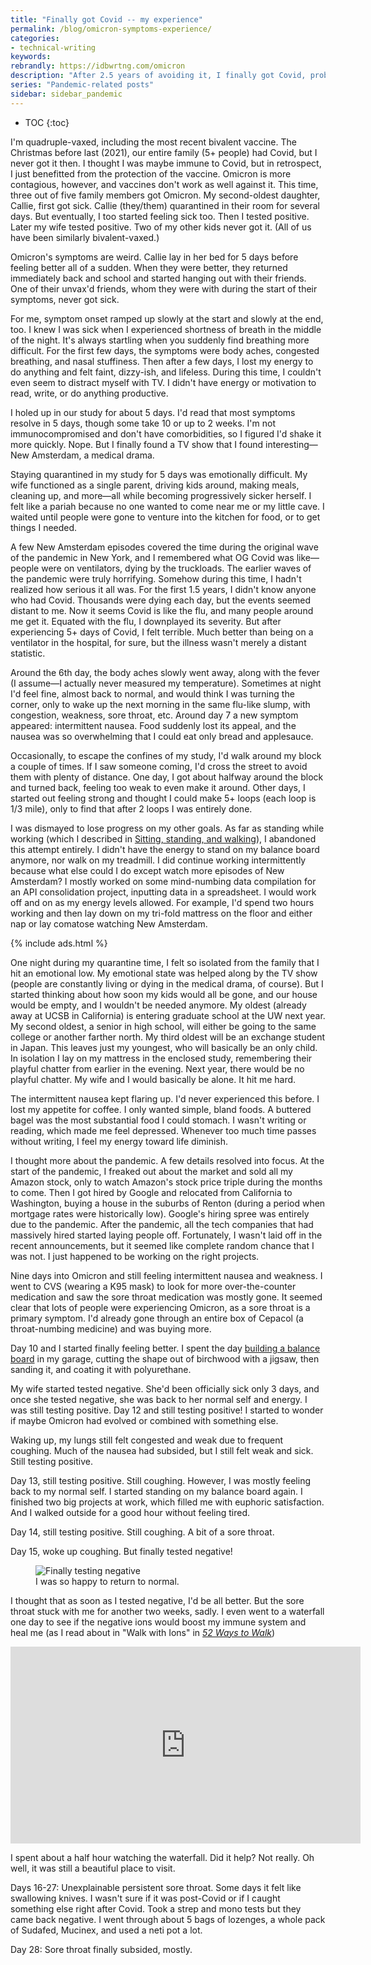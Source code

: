```yaml
---
title: "Finally got Covid -- my experience"
permalink: /blog/omicron-symptoms-experience/
categories:
- technical-writing
keywords:
rebrandly: https://idbwrtng.com/omicron
description: "After 2.5 years of avoiding it, I finally got Covid, probably Omicron based on the symptoms. I usually don't write about personal illness, but I also figure that my blog would have a void if I never wrote about Covid during the entire pandemic."
series: "Pandemic-related posts"
sidebar: sidebar_pandemic
---
```


* TOC
{:toc}

I'm quadruple-vaxed, including the most recent bivalent vaccine. The Christmas before last (2021), our entire family (5+ people) had Covid, but I never got it then. I thought I was maybe immune to Covid, but in retrospect, I just benefitted from the protection of the vaccine. Omicron is more contagious, however, and vaccines don't work as well against it. This time, three out of five family members got Omicron. My second-oldest daughter, Callie, first got sick. Callie (they/them) quarantined in their room for several days. But eventually, I too started feeling sick too. Then I tested positive. Later my wife tested positive. Two of my other kids never got it. (All of us have been similarly bivalent-vaxed.)

Omicron's symptoms are weird. Callie lay in her bed for 5 days before feeling better all of a sudden. When they were better, they returned immediately back and school and started hanging out with their friends. One of their unvax'd friends, whom they were with during the start of their symptoms, never got sick.

For me, symptom onset ramped up slowly at the start and slowly at the end, too. I knew I was sick when I experienced shortness of breath in the middle of the night. It's always startling when you suddenly find breathing more difficult. For the first few days, the symptoms were body aches, congested breathing, and nasal stuffiness. Then after a few days, I lost my energy to do anything and felt faint, dizzy-ish, and lifeless. During this time, I couldn't even seem to distract myself with TV. I didn't have energy or motivation to read, write, or do anything productive.

I holed up in our study for about 5 days. I'd read that most symptoms resolve in 5 days, though some take 10 or up to 2 weeks. I'm not immunocompromised and don't have comorbidities, so I figured I'd shake it more quickly. Nope. But I finally found a TV show that I found interesting&mdash;New Amsterdam, a medical drama.

Staying quarantined in my study for 5 days was emotionally difficult. My wife functioned as a single parent, driving kids around, making meals, cleaning up, and more&mdash;all while becoming progressively sicker herself. I felt like a pariah because no one wanted to come near me or my little cave. I waited until people were gone to venture into the kitchen for food, or to get things I needed. 

A few New Amsterdam episodes covered the time during the original wave of the pandemic in New York, and I remembered what OG Covid was like&mdash;people were on ventilators, dying by the truckloads. The earlier waves of the pandemic were truly horrifying. Somehow during this time, I hadn't realized how serious it all was. For the first 1.5 years, I didn't know anyone who had Covid. Thousands were dying each day, but the events seemed distant to me. Now it seems Covid is like the flu, and many people around me get it. Equated with the flu, I downplayed its severity. But after experiencing 5+ days of Covid, I felt terrible. Much better than being on a ventilator in the hospital, for sure, but the illness wasn't merely a distant statistic.

Around the 6th day, the body aches slowly went away, along with the fever (I assume&mdash;I actually never measured my temperature). Sometimes at night I'd feel fine, almost back to normal, and would think I was turning the corner, only to wake up the next morning in the same flu-like slump, with congestion, weakness, sore throat, etc. Around day 7 a new symptom appeared: intermittent nausea. Food suddenly lost its appeal, and the nausea was so overwhelming that I could eat only bread and applesauce.

Occasionally, to escape the confines of my study, I'd walk around my block a couple of times. If I saw someone coming, I'd cross the street to avoid them with plenty of distance. One day, I got about halfway around the block and turned back, feeling too weak to even make it around. Other days, I started out feeling strong and thought I could make 5+ loops (each loop is 1/3 mile), only to find that after 2 loops I was entirely done.

I was dismayed to lose progress on my other goals. As far as standing while working (which I described in [Sitting, standing, and walking](/blog/sitting-standing-walking-introduction/)), I abandoned this attempt entirely. I didn't have the energy to stand on my balance board anymore, nor walk on my treadmill. I did continue working intermittently because what else could I do except watch more episodes of New Amsterdam? I mostly worked on some mind-numbing data compilation for an API consolidation project, inputting data in a spreadsheet. I would work off and on as my energy levels allowed. For example, I'd spend two hours working and then lay down on my tri-fold mattress on the floor and either nap or lay comatose watching New Amsterdam.

{% include ads.html %}

One night during my quarantine time, I felt so isolated from the family that I hit an emotional low. My emotional state was helped along by the TV show (people are constantly living or dying in the medical drama, of course). But I started thinking about how soon my kids would all be gone, and our house would be empty, and I wouldn't be needed anymore. My oldest (already away at UCSB in California) is entering graduate school at the UW next year. My second oldest, a senior in high school, will either be going to the same college or another farther north. My third oldest will be an exchange student in Japan. This leaves just my youngest, who will basically be an only child. In isolation I lay on my mattress in the enclosed study, remembering their playful chatter from earlier in the evening. Next year, there would be no playful chatter. My wife and I would basically be alone. It hit me hard.

The intermittent nausea kept flaring up. I'd never experienced this before. I lost my appetite for coffee. I only wanted simple, bland foods. A buttered bagel was the most substantial food I could stomach. I wasn't writing or reading, which made me feel depressed. Whenever too much time passes without writing, I feel my energy toward life diminish.

I thought more about the pandemic. A few details resolved into focus. At the start of the pandemic, I freaked out about the market and sold all my Amazon stock, only to watch Amazon's stock price triple during the months to come. Then I got hired by Google and relocated from California to Washington, buying a house in the suburbs of Renton (during a period when mortgage rates were historically low). Google's hiring spree was entirely due to the pandemic. After the pandemic, all the tech companies that had massively hired started laying people off. Fortunately, I wasn't laid off in the recent announcements, but it seemed like complete random chance that I was not. I just happened to be working on the right projects.

Nine days into Omicron and still feeling intermittent nausea and weakness. I went to CVS (wearing a K95 mask) to look for more over-the-counter medication and saw the sore throat medication was mostly gone. It seemed clear that lots of people were experiencing Omicron, as a sore throat is a primary symptom. I'd already gone through an entire box of Cepacol (a throat-numbing medicine) and was buying more.

Day 10 and I started finally feeling better. I spent the day [building a balance board](/blog/build-your-own-standing-desk-standing-office/) in my garage, cutting the shape out of birchwood with a jigsaw, then sanding it, and coating it with polyurethane. 

My wife started tested negative. She'd been officially sick only 3 days, and once she tested negative, she was back to her normal self and energy. I was still testing positive. Day 12 and still testing positive! I started to wonder if maybe Omicron had evolved or combined with something else.

Waking up, my lungs still felt congested and weak due to frequent coughing. Much of the nausea had subsided, but I still felt weak and sick. Still testing positive.

Day 13, still testing positive. Still coughing. However, I was mostly feeling back to my normal self. I started standing on my balance board again. I finished two big projects at work, which filled me with euphoric satisfaction. And I walked outside for a good hour without feeling tired.

Day 14, still testing positive. Still coughing. A bit of a sore throat.

Day 15, woke up coughing. But finally tested negative! 

<figure><img src="https://s3.us-west-1.wasabisys.com/idbwmedia.com/images/testingnegativetom.jpg" alt="Finally testing negative" /><figcaption>I was so happy to return to normal.</figcaption></figure>

I thought that as soon as I tested negative, I'd be all better. But the sore throat stuck with me for another two weeks, sadly. I even went to a waterfall one day to see if the negative ions would boost my immune system and heal me (as I read about in "Walk with Ions" in [*52 Ways to Walk*](https://www.amazon.com/52-Ways-Walk-Surprising-Wellness/dp/0593419952))

<iframe width="560" height="315" src="https://www.youtube.com/embed/UGWZkx1fc-0" title="YouTube video player" frameborder="0" allow="accelerometer; autoplay; clipboard-write; encrypted-media; gyroscope; picture-in-picture; web-share" allowfullscreen></iframe>

I spent about a half hour watching the waterfall. Did it help? Not really. Oh well, it was still a beautiful place to visit.

Days 16-27: Unexplainable persistent sore throat. Some days it felt like swallowing knives. I wasn't sure if it was post-Covid or if I caught something else right after Covid. Took a strep and mono tests but they came back negative. I went through about 5 bags of lozenges, a whole pack of Sudafed, Mucinex, and used a neti pot a lot.

Day 28: Sore throat finally subsided, mostly. 